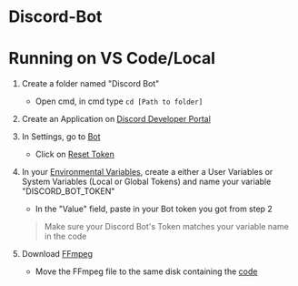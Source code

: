 # Discord-Bot

# Running on VS Code/Local

1. Create a folder named "Discord Bot"

   + Open cmd, in cmd type ```cd [Path to folder]```

1. Create an Application on [Discord Developer Portal](https://discord.com/developers/applications)
  
2. In Settings, go to [Bot](https://github.com/user-attachments/assets/b9f26c28-6cd1-4254-ad2d-e038cbd18e39)
   
   + Click on [Reset Token](https://github.com/user-attachments/assets/c642ce8d-cae1-4be2-8fce-a6010be2f788)
   
4. In your [Environmental Variables](https://github.com/user-attachments/assets/ca0b56d7-17ca-4897-bb61-e7a895a744a2), create a either a User Variables or System Variables (Local or Global Tokens) and name your variable "DISCORD_BOT_TOKEN"
   
   + In the "Value" field, paste in your Bot token you got from step 2
    > Make sure your Discord Bot's Token matches your variable name in the code

6. Download [FFmpeg](https://www.gyan.dev/ffmpeg/builds/)
   
   + Move the FFmpeg file to the same disk containing the [code](https://github.com/user-attachments/assets/39313cbd-18ac-4192-bc62-df934fa72c32)
